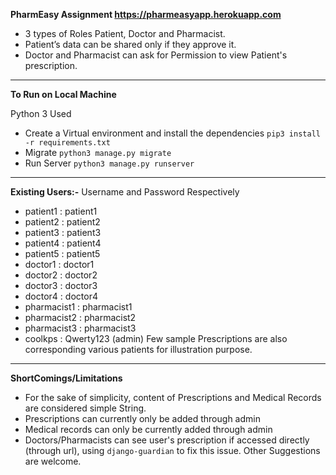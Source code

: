 **PharmEasy Assignment https://pharmeasyapp.herokuapp.com**
 - 3 types of Roles Patient, Doctor and Pharmacist.
 - Patient’s data can be shared only if they approve it.
 - Doctor and Pharmacist can ask for Permission to view Patient's prescription.

----------

**To Run on Local Machine**

Python 3 Used
 - Create a Virtual environment and install the dependencies `pip3 install -r requirements.txt`
 - Migrate `python3 manage.py migrate`
 - Run Server `python3 manage.py runserver`

----------
**Existing Users:-**
Username and Password Respectively
 - patient1 : patient1
 - patient2 : patient2
 -  patient3 : patient3
 -  patient4 : patient4
 - patient5 : patient5
 - doctor1 : doctor1
 - doctor2 : doctor2
 - doctor3 : doctor3
 -  doctor4 : doctor4
 - pharmacist1 : pharmacist1
 - pharmacist2 : pharmacist2
 - pharmacist3 : pharmacist3
 - coolkps : Qwerty123 (admin)
Few sample Prescriptions are also corresponding various patients for illustration purpose.
****
**ShortComings/Limitations**
 - For the sake of simplicity, content of Prescriptions and Medical Records are considered simple String.
 - Prescriptions can currently only be added through admin
 - Medical records can only be currently added through admin
 - Doctors/Pharmacists can see user's prescription if accessed directly (through url), using `django-guardian` to fix this issue. Other Suggestions are welcome.
